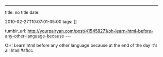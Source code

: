 ---
title: no title
date:

 2010-02-27T10:07:01-05:00 
tags:  []

tumblr_url:
http://yourpalryan.com/post/415458271/oh-learn-html-before-any-other-language-because
\-\--

OH: Learn html before any other language because at the end of the day
it's all html \#sflcc
